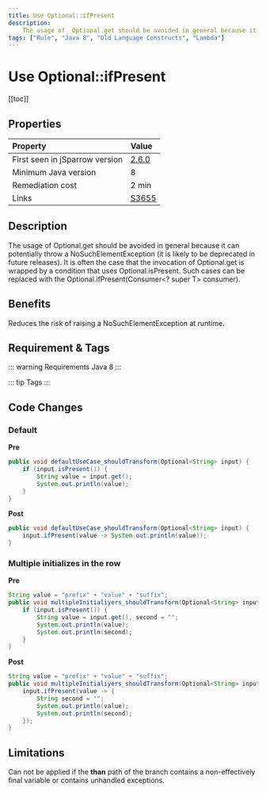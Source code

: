```yaml
---
title: Use Optional::ifPresent
description:
    The usage of  Optional.get should be avoided in general because it can potentially throw a NoSuchElementException (it is likely to be deprecated in future releases).  It is often the case that the invocation of Optional.get is wrapped by a condition that uses  Optional.isPresent. Such cases can be replaced with the Optional.ifPresent(Consumer<? super T> consumer).
tags: ["Rule", "Java 8", "Old Language Constructs", "Lambda"]
---
```


# Use Optional::ifPresent

[[toc]]

## Properties

| Property                        | Value |
|:------------------------------- |:----- |
| First seen in jSparrow version  | [2.6.0](/eclipse/release-notes.html#_2-6-0) |
| Minimum Java version            | 8 |
| Remediation cost                | 2 min |
| Links                           | [S3655](https://sonarcloud.io/organizations/default/rules?open=squid%3AS3655&rule_key=squid%3AS3655)|

## Description

The usage of  Optional.get should be avoided in general because it can potentially throw a NoSuchElementException (it is likely to be deprecated in future releases).  It is often the case that the invocation of Optional.get is wrapped by a condition that uses  Optional.isPresent. Such cases can be replaced with the Optional.ifPresent(Consumer<? super T> consumer).

## Benefits

Reduces the risk of raising a NoSuchElementException at runtime.

## Requirement & Tags

::: warning Requirements
Java 8
:::

::: tip Tags
<TagLinks />
:::

## Code Changes

### Default

__Pre__

```java
public void defaultUseCase_shouldTransform(Optional<String> input) {
    if (input.isPresent()) {
        String value = input.get();
        System.out.println(value);
    }
}
```

__Post__

```java
public void defaultUseCase_shouldTransform(Optional<String> input) {
    input.ifPresent(value -> System.out.println(value));
}
```

### Multiple initializes in the row

__Pre__

```java
String value = "prefix" + "value" + "suffix";
public void multipleInitialiyers_shouldTransform(Optional<String> input) {
    if (input.isPresent()) {
        String value = input.get(), second = "";
        System.out.println(value);
        System.out.println(second);
    }
}
```

__Post__

```java
String value = "prefix" + "value" + "suffix";
public void multipleInitialiyers_shouldTransform(Optional<String> input) {
    input.ifPresent(value -> {
        String second = "";
        System.out.println(value);
        System.out.println(second);
    });
}
```

## Limitations

Can not be applied if the __than__ path of the branch contains a non-effectively final variable or contains unhandled exceptions.
